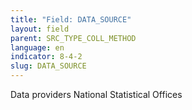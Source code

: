 ```yaml
---
title: "Field: DATA_SOURCE"
layout: field
parent: SRC_TYPE_COLL_METHOD
language: en
indicator: 8-4-2
slug: DATA_SOURCE
---
```

Data providers
National Statistical Offices